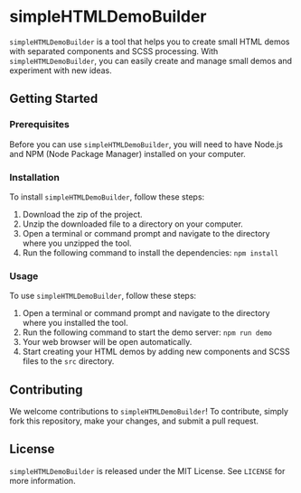 # simpleHTMLDemoBuilder

`simpleHTMLDemoBuilder` is a tool that helps you to create small HTML demos with separated components and SCSS processing. With `simpleHTMLDemoBuilder`, you can easily create and manage small demos and experiment with new ideas.

## Getting Started

### Prerequisites

Before you can use `simpleHTMLDemoBuilder`, you will need to have Node.js and NPM (Node Package Manager) installed on your computer.

### Installation

To install `simpleHTMLDemoBuilder`, follow these steps:

1. Download the zip of the project.
2. Unzip the downloaded file to a directory on your computer.
3. Open a terminal or command prompt and navigate to the directory where you unzipped the tool.
4. Run the following command to install the dependencies: `npm install`

### Usage

To use `simpleHTMLDemoBuilder`, follow these steps:

1. Open a terminal or command prompt and navigate to the directory where you installed the tool.
2. Run the following command to start the demo server: `npm run demo`
3. Your web browser will be open automatically.
4. Start creating your HTML demos by adding new components and SCSS files to the `src` directory.

## Contributing

We welcome contributions to `simpleHTMLDemoBuilder`! To contribute, simply fork this repository, make your changes, and submit a pull request.

## License

`simpleHTMLDemoBuilder` is released under the MIT License. See `LICENSE` for more information.
